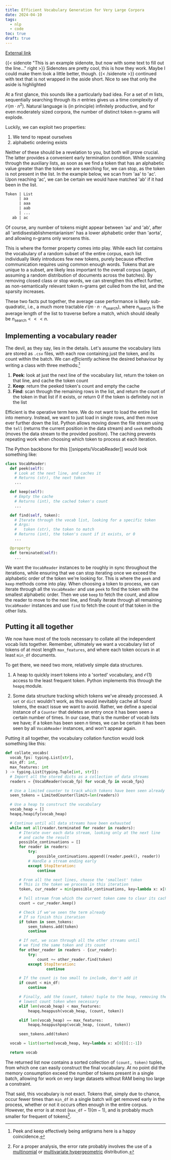 ```yaml
---
title: Efficient Vocabulary Generation for Very Large Corpora
date: 2024-04-10
tags:
  - nlp
  - code
toc: true
draft: true
---
```


[External link](https://www.psv.nl)

{{< sidenote "This is an example sidenote, but now with some text to fill out the line..." right >}}
Sidenotes are pretty cool, this is how they work. Maybe I could make them look a little better, though.
{{< /sidenote >}} continued with text that is not wrapped in the aside short. Nice to see that only the aside is highlighted

At a first glance, this sounds like a particularly bad idea. For a set of $m$ lists, sequentially searching through its $n$ entries gives us a time complexity of $\mathcal{O}\left(m\cdot n^2\right)$. Natural language is (in principle) infinitely productive, and for even moderately sized corpora, the number of distinct token n-grams will explode.

Luckily, we can exploit two properties:

1. We tend to repeat ourselves
2. alphabetic ordering exists

Neither of these should be a revelation to you, but both will prove crucial. The latter provides a convenient early termination condition. While scanning through the auxiliary lists, as soon as we find a token that has an alphabetic value greater than the token we are searching for, we can stop, as the token is not present in the list. In the example below, we scan from 'aa' to 'ac'. Upon reaching 'ac', we can be certain we would have matched 'ab' if it had been in the list.

```txt
Token | List
      | aa
      | aaa
      | aab
      | ...
   ab | ac
```

Of course, any number of tokens might appear between 'aa' and 'ab', after all 'antidisestablishmentarianism' has a lower alphabetic order than 'aorta', and allowing n-grams only worsens this.

This is where the former property comes into play. While each list contains the vocabulary of a random subset of the entire corpus, each list individually likely introduces few new tokens, purely because effective communication requires using common enough words. Tokens that are unique to a subset, are likely less important to the overall corpus (again, assuming a random distribution of documents across the batches). By removing closed class or stop words, we can strengthen this effect further, as non-semantically relevant token n-grams get culled from the list, and the sparsity increases.

These two facts put together, the average case performance is likely sub-quadratic, i.e., a much more tractable $\mathcal{O}\left(m\cdot n\cdot n_{\text{search}}\right)$, where $n_{\text{search}}$ is the average length of the list to traverse before a match, which should ideally be $n_{\text{search}}<<< n$.

## Implementing a vocabulary reader

The devil, as they say, lies in the details. Let's assume the vocabulary lists are stored as `.csv` files, with each row containing just the token, and its count within the batch. We can *efficiently* achieve the desired behaviour by writing a class with three methods:[^1]

1. **Peek**: look at just the next line of the vocabulary list, return the token on that line, and cache the token count
2. **Keep**: return the peeked token's count and empty the cache
3. **Find**: scan through the remaining rows in the list, and return the count of the token in that list if it exists, or return 0 if the token is definitely not in the list

Efficient is the operative term here. We do not want to load the entire list into memory. Instead, we want to just load in single rows, and then move ever further down the list. Python allows moving down the file stream using the `tell` (returns the current position in the data stream) and `seek` methods (moves the data stream to the provided position). The caching prevents repeating work when choosing which token to process at each iteration.

The Python backbone for this [[snippets/VocabReader]] would look something like:

```python
class VocabReader:
  def peek(self):
    # Look at the next line, and caches it
    # Returns (str), the next token
    ...

  def keep(self):
    # Empty the cache
    # Returns (int), the cached token's count
    ...

  def find(self, token):
    # Iterate through the vocab list, looking for a specific token
    # Args:
    #   token (str), the token to match
    # Returns (int), the token's count if it exists, or 0
    ...

  @property
  def terminated(self):
    ...
```

We want the `VocabReader` instances to be roughly in sync throughout the iterations, while ensuring that we can stop iterating once we exceed the alphabetic order of the token we're looking for. This is where the `peek` and `keep` methods come into play. When choosing a token to process, we can iterate through all the `VocabReader` and use `peek` to find the token with the smallest alphabetic order. Then we use `keep` to fetch the count, and allow the reader to move to the next line, and finally iterate through all remaining `VocabReader` instances and use `find` to fetch the count of that token in the other lists.

## Putting it all together

We now have most of the tools necessary to collate all the independent vocab lists together. Remember, ultimately we want a vocabulary list of tokens of at most length `max_features`, and where each token occurs in at least `min_df` documents.

To get there, we need two more, relatively simple data structures.

1. A heap to quickly insert tokens into a 'sorted' vocabulary, and $\mathcal{O}(1)$ access to the least frequent token. Python implements this through the `heapq` module.

2. Some data structure tracking which tokens we've already processed. A `set` or `dict` wouldn't work, as this would inevitably cache all found tokens, the exact issue we want to avoid. Rather, we define a special instance of a `Counter` that deletes an entry once it has been seen a certain number of times. In our case, that is the number of vocab lists we have; if a token has been seen $n$ times, we can be certain it has been seen by all `VocabReader` instances, and won't appear again.

Putting it all together, the vocabulary collation function would look something like this:

```python
def collate_vocabs(
  vocab_fps: typing.List[str],
  min_df: int,
  max_features: int
) -> typing.List[typing.Tuple[int, str]]:
  # Import all the stored dicts as a collection of data streams
  readers = {VocabReader(vocab_fp) for vocab_fp in vocab_fps}

  # Use a limited counter to track which tokens have been seen already
  seen_tokens = LimitedCounter(limit=len(readers))

  # Use a heap to construct the vocabulary
  vocab_heap = []
  heapq.heapify(vocab_heap)

  # Continue until all data streams have been exhausted
  while not all(reader.terminated for reader in readers):
      # Iterate over each data stream, looking only at the next line
      # and cache the result
      possible_continuations = []
      for reader in readers:
          try:
              possible_continuations.append((reader.peek(), reader))
          # Handle a stream ending early
          except StopIteration:
              continue

      # From all the next lines, choose the 'smallest' token
      # This is the token we process in this iteration
      token, cur_reader = min(possible_continuations, key=lambda x: x[0])

      # Tell stream from which the current token came to clear its cache
      count = cur_reader.keep()

      # Check if we've seen the term already
      # If so finish this iteration
      if token in seen_tokens:
          seen_tokens.add(token)
          continue

      # If not, we scan through all the other streams until
      # we find the same token and its count
      for other_reader in readers - {cur_reader}:
          try:
              count += other_reader.find(token)
          except StopIteration:
                  continue

      # If the count is too small to include, don't add it
      if count < min_df:
          continue

      # Finally, add the (count, token) tuple to the heap, removing the
      # lowest count token when necessary
      elif len(vocab_heap) < max_features:
          heapq.heappush(vocab_heap, (count, token))

      elif len(vocab_heap) == max_features:
          heapq.heappushpop(vocab_heap, (count, token))

      seen_tokens.add(token)

  vocab = list(sorted(vocab_heap, key=lambda x: x[0])[::-1])

  return vocab

```

The returned list now contains a sorted collection of `(count, token)` tuples, from which one can easily construct the final vocabulary. At no point did the memory consumption exceed the number of tokens present in a single batch, allowing for work on very large datasets without RAM being too large a constraint.

That said, this vocabulary is not exact. Tokens that, simply due to chance, occur fewer times than `min_df` in a single batch will get removed early in the process, whether or not it occurs often enough in the entire corpus. However, the error is at most $(\mathtt{max\_df}-1)(m-1)$, and is probably much smaller for frequent of tokens[^2].

[^1]: Peek and keep effectively being antigrams here is a happy coincidence.

[^2]: For a proper analysis, the error rate probably involves the use of a [multinomial](https://en.wikipedia.org/wiki/Multinomial_distribution) or [multivariate hypergeometric](https://en.wikipedia.org/wiki/Hypergeometric_distribution#Multivariate_hypergeometric_distribution) distribution.